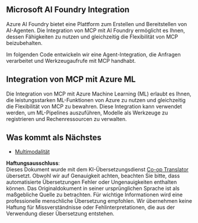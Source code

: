 <!--
CO_OP_TRANSLATOR_METADATA:
{
  "original_hash": "f1262ab21f5ebbe1003fb0114c7ca545",
  "translation_date": "2025-06-02T20:41:14+00:00",
  "source_file": "05-AdvancedTopics/mcp-integration/README.md",
  "language_code": "de"
}
-->
## Microsoft AI Foundry Integration

Azure AI Foundry bietet eine Plattform zum Erstellen und Bereitstellen von AI-Agenten. Die Integration von MCP mit AI Foundry ermöglicht es Ihnen, dessen Fähigkeiten zu nutzen und gleichzeitig die Flexibilität von MCP beizubehalten.

Im folgenden Code entwickeln wir eine Agent-Integration, die Anfragen verarbeitet und Werkzeugaufrufe mit MCP handhabt.

## Integration von MCP mit Azure ML

Die Integration von MCP mit Azure Machine Learning (ML) erlaubt es Ihnen, die leistungsstarken ML-Funktionen von Azure zu nutzen und gleichzeitig die Flexibilität von MCP zu bewahren. Diese Integration kann verwendet werden, um ML-Pipelines auszuführen, Modelle als Werkzeuge zu registrieren und Rechenressourcen zu verwalten.

## Was kommt als Nächstes

- [Multimodalität](../mcp-multi-modality/README.md)

**Haftungsausschluss**:  
Dieses Dokument wurde mit dem KI-Übersetzungsdienst [Co-op Translator](https://github.com/Azure/co-op-translator) übersetzt. Obwohl wir auf Genauigkeit achten, beachten Sie bitte, dass automatisierte Übersetzungen Fehler oder Ungenauigkeiten enthalten können. Das Originaldokument in seiner ursprünglichen Sprache ist als maßgebliche Quelle zu betrachten. Für wichtige Informationen wird eine professionelle menschliche Übersetzung empfohlen. Wir übernehmen keine Haftung für Missverständnisse oder Fehlinterpretationen, die aus der Verwendung dieser Übersetzung entstehen.